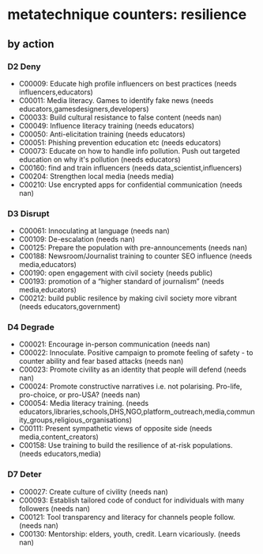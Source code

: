 # metatechnique counters: resilience

## by action


### D2 Deny
* C00009: Educate high profile influencers on best practices (needs influencers,educators)
* C00011: Media literacy. Games to identify fake news (needs educators,gamesdesigners,developers)
* C00033: Build cultural resistance to false content (needs nan)
* C00049: Influence literacy training (needs educators)
* C00050: Anti-elicitation training (needs educators)
* C00051: Phishing prevention education etc (needs educators)
* C00073: Educate on how to handle info pollution. Push out targeted education on why it's pollution (needs educators)
* C00160: find and train influencers (needs data_scientist,influencers)
* C00204: Strengthen local media (needs media)
* C00210: Use encrypted apps for confidential communication (needs nan)

### D3 Disrupt
* C00061: Innoculating at language (needs nan)
* C00109: De-escalation (needs nan)
* C00125: Prepare the population with pre-announcements (needs nan)
* C00188: Newsroom/Journalist training to counter SEO influence (needs media,educators)
* C00190: open engagement with civil society (needs public)
* C00193: promotion of a “higher standard of journalism” (needs media,educators)
* C00212: build public resilence by making civil society more vibrant (needs educators,government)

### D4 Degrade
* C00021: Encourage in-person communication (needs nan)
* C00022: Innoculate. Positive campaign to promote feeling of safety - to counter ability and fear based attacks (needs nan)
* C00023: Promote civility as an identity that people will defend (needs nan)
* C00024: Promote constructive narratives i.e. not polarising.  Pro-life, pro-choice, or pro-USA? (needs nan)
* C00054: Media literacy training.  (needs educators,libraries,schools,DHS,NGO,platform_outreach,media,community_groups,religious_organisations)
* C00111: Present sympathetic views of opposite side (needs media,content_creators)
* C00158: Use training to build the resilience of at-risk populations. (needs educators,media)

### D7 Deter
* C00027: Create culture of civility (needs nan)
* C00093: Establish tailored code of conduct for individuals with many followers (needs nan)
* C00121: Tool transparency and literacy for channels people follow.  (needs nan)
* C00130: Mentorship: elders, youth, credit. Learn vicariously. (needs nan)
